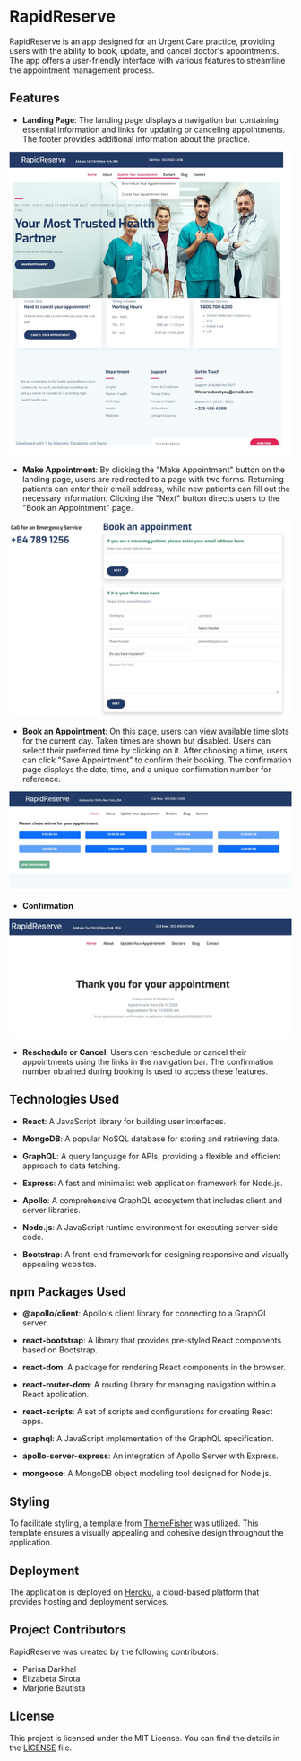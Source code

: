 # RapidReserve

RapidReserve is an app designed for an Urgent Care practice, providing users with the ability to book, update, and cancel doctor's appointments. The app offers a user-friendly interface with various features to streamline the appointment management process.

## Features

- **Landing Page**: The landing page displays a navigation bar containing essential information and links for updating or canceling appointments. The footer provides additional information about the practice.

![Landing Page](/images/landingPage.jpg)

- **Make Appointment**: By clicking the "Make Appointment" button on the landing page, users are redirected to a page with two forms. Returning patients can enter their email address, while new patients can fill out the necessary information. Clicking the "Next" button directs users to the "Book an Appointment" page.

![Make Appointment](/images/makeAppointment.jpg)

- **Book an Appointment**: On this page, users can view available time slots for the current day. Taken times are shown but disabled. Users can select their preferred time by clicking on it. After choosing a time, users can click "Save Appointment" to confirm their booking. The confirmation page displays the date, time, and a unique confirmation number for reference.

![TimeSlots](/images/timeSlots.jpg)

- **Confirmation**

![Confirmation](/images/confirmation.jpg)

- **Reschedule or Cancel**: Users can reschedule or cancel their appointments using the links in the navigation bar. The confirmation number obtained during booking is used to access these features.

## Technologies Used

- **React**: A JavaScript library for building user interfaces.

- **MongoDB**: A popular NoSQL database for storing and retrieving data.

- **GraphQL**: A query language for APIs, providing a flexible and efficient approach to data fetching.

- **Express**: A fast and minimalist web application framework for Node.js.

- **Apollo**: A comprehensive GraphQL ecosystem that includes client and server libraries.

- **Node.js**: A JavaScript runtime environment for executing server-side code.

- **Bootstrap**: A front-end framework for designing responsive and visually appealing websites.

## npm Packages Used

- **@apollo/client**: Apollo's client library for connecting to a GraphQL server.

- **react-bootstrap**: A library that provides pre-styled React components based on Bootstrap.

- **react-dom**: A package for rendering React components in the browser.

- **react-router-dom**: A routing library for managing navigation within a React application.

- **react-scripts**: A set of scripts and configurations for creating React apps.

- **graphql**: A JavaScript implementation of the GraphQL specification.

- **apollo-server-express**: An integration of Apollo Server with Express.

- **mongoose**: A MongoDB object modeling tool designed for Node.js.

## Styling

To facilitate styling, a template from [ThemeFisher](https://themefisher.com/) was utilized. This template ensures a visually appealing and cohesive design throughout the application.

## Deployment

The application is deployed on [Heroku](https://rapid-checkin-98d3ad3f1287.herokuapp.com/), a cloud-based platform that provides hosting and deployment services.

## Project Contributors

RapidReserve was created by the following contributors:

- Parisa Darkhal
- Elizabeta Sirota
- Marjorie Bautista

## License

This project is licensed under the MIT License. You can find the details in the [LICENSE](LICENSE) file.
